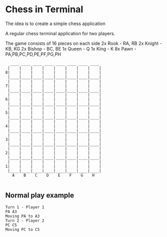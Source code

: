 # Chess in Terminal 

The idea is to create a simple chess application

A regular chess terminal application for two players.

The game consists of 16 pieces on each side
2x Rook - RA, RB 
2x Knight - KB, KG
2x Bishop - BC, BE
1x Queen - Q
1x King - K
8x Pawn - PA,PB,PC,PD,PE,PF,PG,PH

```
  ____ ____ ____ ____ ____ ____ ____ ____ 
 |    |    |    |    |    |    |    |    | 
8|    |    |    |    |    |    |    |    | 
 |____|____|____|____|____|____|____|____| 
 |    |    |    |    |    |    |    |    | 
7|    |    |    |    |    |    |    |    | 
 |____|____|____|____|____|____|____|____| 
 |    |    |    |    |    |    |    |    | 
6|    |    |    |    |    |    |    |    | 
 |____|____|____|____|____|____|____|____| 
 |    |    |    |    |    |    |    |    | 
5|    |    |    |    |    |    |    |    | 
 |____|____|____|____|____|____|____|____| 
 |    |    |    |    |    |    |    |    | 
4|    |    |    |    |    |    |    |    | 
 |____|____|____|____|____|____|____|____| 
 |    |    |    |    |    |    |    |    | 
3|    |    |    |    |    |    |    |    | 
 |____|____|____|____|____|____|____|____| 
 |    |    |    |    |    |    |    |    | 
2|    |    |    |    |    |    |    |    | 
 |____|____|____|____|____|____|____|____| 
 |    |    |    |    |    |    |    |    | 
1|    |    |    |    |    |    |    |    | 
 |____|____|____|____|____|____|____|____| 
   A    B    C    D    E    F    G    H    
  

```

## Normal play example

```
Turn 1 - Player 1
PA A3
Moving PA to A3
Turn 2 - Player 2
PC C5
Moving PC to C5
``` 
 

